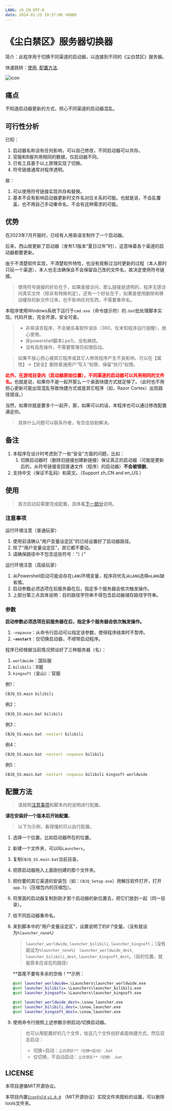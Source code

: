 ```yaml
---
LANG: zh_CN.UTF-8
date: 2024-01-25 19:57:00 +0800
---
```



# 《尘白禁区》服务器切换器

简介：此程序用于切换不同渠道的启动器，以连接到不同的《尘白禁区》服务器。

快速跳转：[使用](#使用), [配置方法](#配置方法).

![icon](icon1.png)

## 痛点

不知道启动器更新的方式，担心不同渠道的启动器混乱。

## 可行性分析

已知：

1. 启动器名称没有任何影响，可以自己修改，不同启动器可以共存。
2. 官服和B服共用相同的数据，仅启动器不同。
3. 已有工具基于以上原理实现了切换。
4. 符号链接通常对程序透明。

故：

1. 可以使用符号链接实现共存和替换。
2. 基本不会有影响启动器更新时文件名对应关系的可能。也就是说，不会乱覆盖，也不用自己手动重命名，不会有这种需求的可能。

## 优势

在2023年7月开服时，已经有人用易语言制作了一个启动器。

后来，西山居更新了启动器（发布1.1版本“夏日过年”时），这意味着各个渠道的启动器都要更新。

由于不清楚软件实现，不清楚软件特性，也没有观察过当时更新的过程（本人那时只玩一个渠道），本人也无法确保会不会保留自己改的文件名，故决定使用符号链接。

> 使用符号链接的好处在于，如果直接访问，那么链接是透明的，程序无感访问真实文件（除非有特殊判定）。还有一个好处在于，如果是使用删除和移动缓存的新文件过来，也不影响任何东西，不需要重命名。

本程序使用Windows系统下运行于`cmd.exe`（命令提示符）的`.bat`批处理脚本实现。代码开放，完全开源，安全可查。

> - 非易语言程序，不会被杀毒软件误杀（360，仅未知程序运行提醒），放心使用。
> - 非powershell脚本(.ps1)，没有麻烦。
> - 没有高危操作，不需要管理员权限启动。

> 如果不放心担心被其它程序或其它人修改程序产生不良影响，可以在【属性】->【安全】删除普通用户“写入”权限、保留“执行”权限。

<strong style= "color:red"> 此外，在游戏目录内（启动器原始位置），不同渠道的启动器可以共用相同的文件名。</strong>也就是说，如果你不是一起开那么一个桌面快捷方式就足够了。（此时也不用担心更新可能出现混乱导致快捷方式或是其它程序（如，Razor Cortex）出现路径错误。）

当然，如果你就是要多个一起开，那，如果可以的话，本程序也可以通过修改配置满足你。

> 具体什么问题可以联系作者，有空会协助解决。

## 备注

1. 本程序在设计时考虑到了一些“安全”方面的问题，比如：
   1. 切换启动器时（删除旧链接创建新链接）保证真正的启动器（可能是更新后的，从符号链接变回普通文件（程序）的启动器）**不会被错删**。
2. 支持中文（保证不乱码）和英文。（Support zh_CN and en_US.）

## 使用

> 首次启动前需要完成配置，具体看[下一部分](#配置方法)说明。

### 注意事项

运行环境注意（普通玩家）
1. 使用前请确认“用户变量设定区”的已经设置好了启动器路径。
2. 除了“用户变量设定区”，其它都不要动。
3. 请确保路径中不包含这些符号：“`[` `]`”

运行环境注意（高级玩家）
1. 从Powershell启动可能会存在`LANG`环境变量，程序将优先从`LANG`选择`mLANG`缺省值。
2. 启动参数必须选项在前服务器在后，指定多个服务器会依次触发操作。
3. 上部分第三点具体说明：目的路径字符串不得包含启动器储存路径字符串。

### 参数

**启动参数必须选项在前服务器在后，指定多个服务器会依次触发操作。**

1. `-nopause`：从命令行启动可以指定该参数，使得程序结束时不暂停。
2. **`-nostart`**：仅切换启动器，不顺带启动程序。

程序已经根据当前情况预设好了三种服务器（名）：

1. `worldwide`：国际服
2. `bilibili`：B服
3. `kingsoft`（金山）：官服

例1：

``` bat
CBJQ_SS.main bilibili
```

例2：

``` bat
CBJQ_SS.main.bat bilibili
```

例3：

``` bat
CBJQ_SS.main.bat -nostart bilibili
```

例4：

``` bat
CBJQ_SS.main.bat -nostart -nopause bilibili
```

例5：

``` bat
CBJQ_SS.main.bat -nostart -nopause bilibili kingsoft worldwide
```

## 配置方法

> 请按照[注意事项](#注意事项)和脚本内的说明进行配置。

**请在安装好一个版本后开始配置**。

> 以下为示例，看得懂的可以自行配置。

1. 选择一个位置，比如启动器所在的位置。

2. 新建一个文件夹，可以叫`Launchers`。

3. 复制`CBJQ_SS.main.bat`当前目录。

4. 把原启动器拖入上面刚创建的那个文件夹。

5. 把你要的其它渠道的安装包（如：`CBJQ_Setup.exe`）用解压软件打开，打开`app.7z`（压缩包内的压缩包）。

6. 将里面的启动器复制到刚才那个启动器的新位置去，把它们放到一起（同一目录）。

7. 给不同启动器重命名。

8. 来到脚本中的“用户变量设定区”，设置说明了的*6个*变量。（没有就设为`%launcher_none%`）

   > `launcher_worldwide`, `launcher_bilibili`, `launcher_kingsoft`；（没有就设为`%launcher_none%`）
   > `launcher_worldwide_dest`, `launcher_bilibili_dest`, `launcher_kingsoft_dest`。（目的位置，就是原本应该在的路径）

   **首尾不要有多余的空格！**示例：

   ``` bat
   @set launcher_worldwide=.\Launchers\launcher_worldwide.exe
   @set launcher_bilibili=.\Launchers\launcher_bilibili.exe
   @set launcher_kingsoft=.\Launchers\launcher_kingsoft.exe
   
   @set launcher_worldwide_dest=.\snow_launcher.exe
   @set launcher_bilibili_dest=.\snow_launcher.exe
   @set launcher_kingsoft_dest=.\snow_launcher.exe
   ```

9. 使用命令行按照上述参数示例启动/切换启动器。

   > 也可以用配置好的几个文件，给这几个文件创好桌面快捷方式，然后双击启动：
   >
   > - 切换+启动：`尘白禁区**（切换+启动）.bat`
   > - 仅切换，不自动启动：`尘白禁区**（切换）.bat`

## LICENSE

本项目遵循MIT开源协议。

本项目内置[`IconFold` `v1.0.0`](https://github.com/LiuJiewenTT/IconFold) （MIT开源协议）实现文件夹图标的设置。可以删除tools文件夹。


